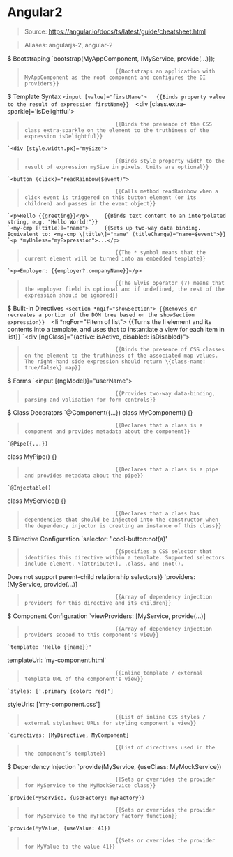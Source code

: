 # Angular2

> Source: https://angular.io/docs/ts/latest/guide/cheatsheet.html

> Aliases: angularjs-2, angular-2

$ Bootstraping
    `bootstrap​(MyAppComponent, [MyService, provide(...)]);
>                                  {{Bootstraps an application with MyAppComponent as the root component and configures the DI providers}} 

$ Template Syntax
    `<input [value]="firstName">   {{Binds property value to the result of expression firstName}} 
    `<div [class.extra-sparkle]='isDelightful'>
>                                  {{Binds the presence of the CSS class extra-sparkle on the element to the truthiness of the expression isDelightful}} 
    `<div [style.width.px]="mySize">
>                                  {{Binds style property width to the result of expression mySize in pixels. Units are optional}} 
    `<button (click)="readRainbow($event)">
>                                  {{Calls method readRainbow when a click event is triggered on this button element (or its children) and passes in the event object}} 
    `<p>Hello {{greeting}}</p>     {{Binds text content to an interpolated string, e.g. "Hello World!"}} 
    `<my-cmp [(title)]="name">     {{Sets up two-way data binding. Equivalent to: <my-cmp \[title\]="name" (titleChange)="name=$event">}} 
    `<p *myUnless="myExpression">...</p>
>                                  {{The * symbol means that the current element will be turned into an embedded template}} 
    `<p>Employer: {{employer?.companyName}}</p>
>                                  {{The Elvis operator (?) means that the employer field is optional and if undefined, the rest of the expression should be ignored}} 

$ Built-in Directives
    `<section *ngIf="showSection"> {{Removes or recreates a portion of the DOM tree based on the showSection expression}} 
    `<li *ngFor="#item of list">   {{Turns the li element and its contents into a template, and uses that to instantiate a view for each item in list}} 
    `<div [ngClass]="{active: isActive, disabled: isDisabled}">
>                                  {{Binds the presence of CSS classes on the element to the truthiness of the associated map values. The right-hand side expression should return \{class-name: true/false\} map}} 

$ Forms
    `<input [(ngModel)]="userName">
>                                  {{Provides two-way data-binding, parsing and validation for form controls}} 

$ Class Decorators
    `@Component({...}) 
 class MyComponent() {}
>                                  {{Declares that a class is a component and provides metadata about the component}} 
    `@Pipe({...}) 
 class MyPipe() {}
>                                  {{Declares that a class is a pipe and provides metadata about the pipe}} 
    `@Injectable() 
 class MyService() {}
>                                  {{Declares that a class has dependencies that should be injected into the constructor when the dependency injector is creating an instance of this class}} 

$ Directive Configuration
    `selector: '.cool-button:not(a)'
>                                  {{Specifies a CSS selector that identifies this directive within a template. Supported selectors include element, \[attribute\], .class, and :not(). 
 Does not support parent-child relationship selectors}} 
    `providers: [MyService, provide(...)]
>                                  {{Array of dependency injection providers for this directive and its children}} 

$ Component Configuration
    `viewProviders: [MyService, provide(...)]
>                                  {{Array of dependency injection providers scoped to this component's view}} 
    `template: 'Hello {{name}}' 
 templateUrl: 'my-component.html'
>                                  {{Inline template / external template URL of the component's view}} 
    `styles: ['.primary {color: red}'] 
 styleUrls: ['my-component.css']
>                                  {{List of inline CSS styles / external stylesheet URLs for styling component’s view}} 
    `directives: [MyDirective, MyComponent]
>                                  {{List of directives used in the the component’s template}} 

$ Dependency Injection
    `provide(MyService, {useClass: MyMockService})
>                                  {{Sets or overrides the provider for MyService to the MyMockService class}} 
    `provide(MyService, {useFactory: myFactory})
>                                  {{Sets or overrides the provider for MyService to the myFactory factory function}} 
    `provide(MyValue, {useValue: 41})
>                                  {{Sets or overrides the provider for MyValue to the value 41}} 

